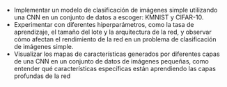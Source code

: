 - Implementar un modelo de clasificación de imágenes simple utilizando una CNN en un conjunto de datos a escoger: KMNIST y CIFAR-10. 
- Experimentar con diferentes hiperparámetros, como la tasa de aprendizaje, el tamaño del lote y la arquitectura de la red, y observar cómo afectan el rendimiento de la red en un problema de clasificación de imágenes simple.
- Visualizar los mapas de características generados por diferentes capas de una CNN en un conjunto de datos de imágenes pequeñas, como entender qué características específicas están aprendiendo las capas profundas de la red
